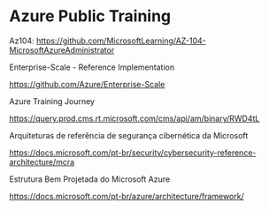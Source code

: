 # Azure Public Training

Az104: https://github.com/MicrosoftLearning/AZ-104-MicrosoftAzureAdministrator

Enterprise-Scale - Reference Implementation

https://github.com/Azure/Enterprise-Scale

Azure Training Journey

https://query.prod.cms.rt.microsoft.com/cms/api/am/binary/RWD4tL

Arquiteturas de referência de segurança cibernética da Microsoft

https://docs.microsoft.com/pt-br/security/cybersecurity-reference-architecture/mcra

Estrutura Bem Projetada do Microsoft Azure

https://docs.microsoft.com/pt-br/azure/architecture/framework/
